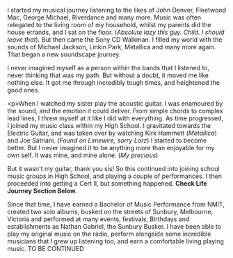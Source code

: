 I started my musical journey listening to the likes of John Denver, Fleetwood Mac, George Michael, Riverdance and many more. Music was often relegated to the living room of my household, whilst my parents did the house errands, and I sat on the floor. (*Absolute lazy this guy. Child. I should leave that*). But then came the Sony CD Walkman. I filled my world with the sounds of Michael Jackson, Linkin Park, Metallica and many more again. That began a new soundscape journey.

I never imagined myself as a person within the bands that I listened to, never thinking that was my path. But without a doubt, it moved me like nothing else. It got me through incredibly tough times, and heightened the good ones.

\<p\>When I watched my sister play the acoustic guitar. I was enamoured by the sound, and the emotion it could deliver. From simple chords to complex lead lines, I threw myself at it like I did with everything. As time progressed, I joined my music class within my High School. I gravitated towards the Electric Guitar, and was taken over by watching Kirk Hammett (*Metallica*) and Joe Satriani. (*Found on Limewire, sorry Larz*) I started to become better. But I never imagined it to be anything more than enjoyable for my own self. It was mine, and mine alone. (*My precious*)

But it wasn't my guitar, thank you sis! So this continued into joining school music groups in High School, and playing a couple of performances. I then proceeded into getting a Cert II, but something happened. **Check Life Journey Section Below**.

Since that time, I have earned a Bachelor of Music Performance from NMIT, created two solo albums, busked on the streets of Sunbury, Melbourne, Victoria and performed at many events, festivals, Birthdays and establishments as Nathan Gabriel, the Sunbury Busker. I have been able to play my original music on the radio, perform alongside some incredible musicians that I grew up listening too, and earn a comfortable living playing music. TO BE CONTINUED
